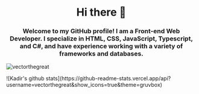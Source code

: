 <h1 align="center"> Hi there 👋</h1>
<h3 align="center">Welcome to my GitHub profile! I am a Front-end Web Developer. I specialize in HTML, CSS, JavaScript, Typescript, and C#, and have experience working with a variety of frameworks and databases.</h3>
<p><img align="center" src="https://github-readme-stats.vercel.app/api/top-langs?username=vectorthegreat&show_icons=true&locale=en&layout=compact" alt="vectorthegreat" /></p>
![Kadir's github stats](https://github-readme-stats.vercel.app/api?username=vectorthegreat&show_icons=true&theme=gruvbox)
